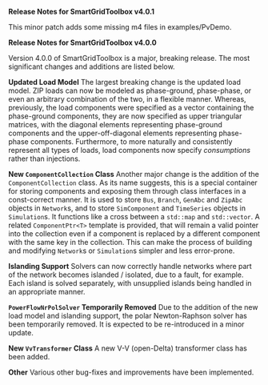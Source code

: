 **Release Notes for SmartGridToolbox v4.0.1**

This minor patch adds some missing m4 files in examples/PvDemo.

**Release Notes for SmartGridToolbox v4.0.0**

Version 4.0.0 of SmartGridToolbox is a major, breaking release. The most significant changes and additions are listed below.

**Updated Load Model**
The largest breaking change is the updated load model. ZIP loads can now be modeled as phase-ground, phase-phase, or even an arbitrary combination of the two, in a flexible manner. Whereas, previously, the load components were specified as a vector containing the phase-ground components, they are now specified as upper triangular matrices, with the diagonal elements representing phase-ground components and the upper-off-diagonal elements representing phase-phase components. Furthermore, to more naturally and consistently represent all types of loads, load components now specify *consumptions* rather than injections.

**New `ComponentCollection` Class**
Another major change is the addition of the `ComponentCollection` class. As its name suggests, this is a special container for storing components and exposing them through class interfaces in a const-correct manner. It is used to store `Bus`, `Branch`, `GenAbc` and `ZipAbc` objects in `Network`s, and to store `SimComponent` and `TimeSeries` objects in `Simulation`s. It functions like a cross between a `std::map` and `std::vector`. A related `ComponentPtr<T>` template is provided, that will remain a valid pointer into the collection even if a component is replaced by a different component with the same key in the collection. This can make the process of building and modifying `Network`s or `Simulation`s simpler and less error-prone.

**Islanding Support**
Solvers can now correctly handle networks where part of the network becomes islanded / isolated, due to a fault, for example. Each island is solved separately, with unsupplied islands being handled in an appropriate manner.

**`PowerFlowNrPolSolver` Temporarily Removed**
Due to the addition of the new load model and islanding support, the polar Newton-Raphson solver has been temporarily removed. It is expected to be re-introduced in a minor update.

**New `VvTransformer` Class**
A new V-V (open-Delta) transformer class has been added.

**Other**
Various other bug-fixes and improvements have been implemented.
